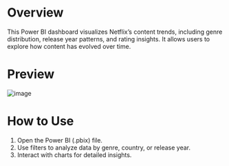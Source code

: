 # Overview
This Power BI dashboard visualizes Netflix’s content trends, including genre distribution, release year patterns, and rating insights. It allows users to explore how content has evolved over time.

# Preview
![image](https://github.com/user-attachments/assets/6f25b8ed-77f4-46ce-8017-b0341ae4d433)


# How to Use
1. Open the Power BI (.pbix) file.
2. Use filters to analyze data by genre, country, or release year.
3. Interact with charts for detailed insights.

